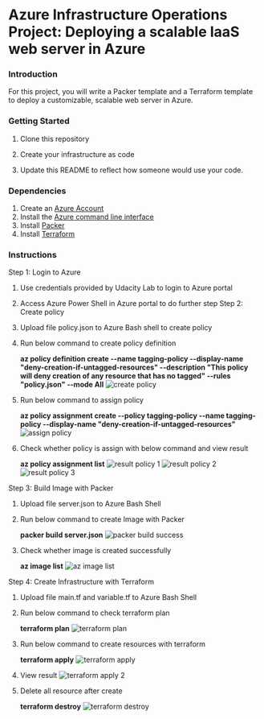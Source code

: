 # Azure Infrastructure Operations Project: Deploying a scalable IaaS web server in Azure

### Introduction
For this project, you will write a Packer template and a Terraform template to deploy a customizable, scalable web server in Azure.

### Getting Started
1. Clone this repository

2. Create your infrastructure as code

3. Update this README to reflect how someone would use your code.

### Dependencies
1. Create an [Azure Account](https://portal.azure.com) 
2. Install the [Azure command line interface](https://docs.microsoft.com/en-us/cli/azure/install-azure-cli?view=azure-cli-latest)
3. Install [Packer](https://www.packer.io/downloads)
4. Install [Terraform](https://www.terraform.io/downloads.html)

### Instructions
Step 1: Login to Azure
1. Use credentials provided by Udacity Lab to login to Azure portal
2. Access Azure Power Shell in Azure portal to do further step
Step 2: Create policy
1. Upload file policy.json to Azure Bash shell to create policy
2. Run below command to create policy definition
   
    **az policy definition create --name tagging-policy --display-name "deny-creation-if-untagged-resources" --description "This policy will deny creation of any resource that has no tagged" --rules "policy.json" --mode All**
   ![create policy](https://github.com/TreAt1412/nd082-Azure-Cloud-DevOps-Starter-Code/assets/37327111/99f0d3e8-081e-47ca-8af6-44341e0373f5)

4. Run below command to assign policy
   
    **az policy assignment create --policy tagging-policy  --name tagging-policy --display-name "deny-creation-if-untagged-resources"**
   ![assign policy](https://github.com/TreAt1412/nd082-Azure-Cloud-DevOps-Starter-Code/assets/37327111/60dc6fa9-181e-43cf-9ba1-587fdf81528c)

6. Check whether policy is assign with below command and view result
   
    **az policy assignment list**
   ![result policy 1](https://github.com/TreAt1412/nd082-Azure-Cloud-DevOps-Starter-Code/assets/37327111/90d44d3b-84b1-4826-944c-c98119d35c9f)
   ![result policy 2](https://github.com/TreAt1412/nd082-Azure-Cloud-DevOps-Starter-Code/assets/37327111/321a69f6-a2a2-4099-acc2-0e73337c52ee)
   ![result policy 3](https://github.com/TreAt1412/nd082-Azure-Cloud-DevOps-Starter-Code/assets/37327111/b443103d-0b1d-4e87-82f5-e02d78adcc99)


Step 3: Build Image with Packer
1. Upload file server.json to Azure Bash Shell
2. Run below command to create Image with Packer
   
    **packer build server.json**
   ![packer build success](https://github.com/TreAt1412/nd082-Azure-Cloud-DevOps-Starter-Code/assets/37327111/905b9601-ff28-4849-b023-28adae0ed7da)

3. Check whether image is created successfully
   
    **az image list**
   ![az image list](https://github.com/TreAt1412/nd082-Azure-Cloud-DevOps-Starter-Code/assets/37327111/7ce85ef8-4508-4420-a291-ffad03f6a49a)
 
   
Step 4: Create Infrastructure with Terraform
1. Upload file main.tf and variable.tf to Azure Bash Shell
2. Run below command to check terraform plan
   
    **terraform plan**
   ![terraform plan](https://github.com/TreAt1412/nd082-Azure-Cloud-DevOps-Starter-Code/assets/37327111/cbff7592-c3df-4922-b21e-7b75d77a5c39)

3. Run below command to create resources with terraform
   
    **terraform apply**
   ![terraform apply](https://github.com/TreAt1412/nd082-Azure-Cloud-DevOps-Starter-Code/assets/37327111/c82522b2-d857-47d5-8e23-704e681a105f)

4. View result
   ![terraform apply 2](https://github.com/TreAt1412/nd082-Azure-Cloud-DevOps-Starter-Code/assets/37327111/a0c55a71-533e-45f8-8dac-9ef668ab0fc6)

5. Delete all resource after create
   
    **terraform destroy**
    ![terraform destroy](https://github.com/TreAt1412/nd082-Azure-Cloud-DevOps-Starter-Code/assets/37327111/3cbcc63e-5fd6-4cab-bb0f-abd92c46ddce)
 

